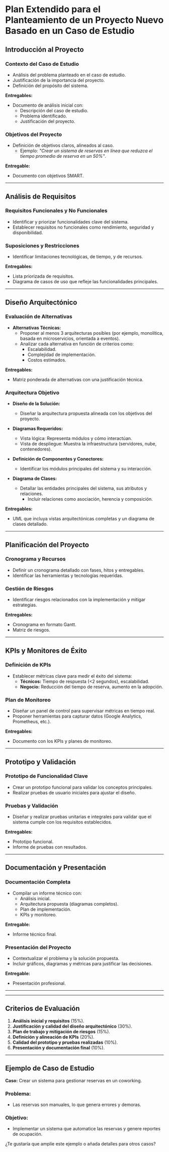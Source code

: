 # Plan Extendido para el Planteamiento de un Proyecto Nuevo Basado en un Caso de Estudio

## Introducción al Proyecto

### Contexto del Caso de Estudio  
- Análisis del problema planteado en el caso de estudio.
- Justificación de la importancia del proyecto.
- Definición del propósito del sistema.

**Entregables:**
- Documento de análisis inicial con:
  - Descripción del caso de estudio.
  - Problema identificado.
  - Justificación del proyecto.

### Objetivos del Proyecto
- Definición de objetivos claros, alineados al caso.
  - Ejemplo: *"Crear un sistema de reservas en línea que reduzca el tiempo promedio de reserva en un 50%"*.

**Entregable:**
- Documento con objetivos SMART.

---

## Análisis de Requisitos

### Requisitos Funcionales y No Funcionales  
- Identificar y priorizar funcionalidades clave del sistema.
- Establecer requisitos no funcionales como rendimiento, seguridad y disponibilidad.

### Suposiciones y Restricciones
- Identificar limitaciones tecnológicas, de tiempo, y de recursos.

**Entregables:**
- Lista priorizada de requisitos.
- Diagrama de casos de uso que refleje las funcionalidades principales.

---

## Diseño Arquitectónico  

### Evaluación de Alternativas
- **Alternativas Técnicas:**
  - Proponer al menos 3 arquitecturas posibles (por ejemplo, monolítica, basada en microservicios, orientada a eventos).
  - Analizar cada alternativa en función de criterios como:
    - Escalabilidad.
    - Complejidad de implementación.
    - Costos estimados.

**Entregables:**
- Matriz ponderada de alternativas con una justificación técnica.

### Arquitectura Objetivo
- **Diseño de la Solución:**
  - Diseñar la arquitectura propuesta alineada con los objetivos del proyecto.

- **Diagramas Requeridos:**
  - Vista lógica: Representa módulos y cómo interactúan.
  - Vista de despliegue: Muestra la infraestructura (servidores, nube, contenedores).

- **Definición de Componentes y Conectores:**
  - Identificar los módulos principales del sistema y su interacción.

- **Diagrama de Clases:**
  - Detallar las entidades principales del sistema, sus atributos y relaciones.
    - Incluir relaciones como asociación, herencia y composición.

**Entregables:**
- UML que incluya vistas arquitectónicas completas y un diagrama de clases detallado.

---

## Planificación del Proyecto  

### Cronograma y Recursos
- Definir un cronograma detallado con fases, hitos y entregables.
- Identificar las herramientas y tecnologías requeridas.

### Gestión de Riesgos
- Identificar riesgos relacionados con la implementación y mitigar estrategias.

**Entregables:**
- Cronograma en formato Gantt.
- Matriz de riesgos.

---

## KPIs y Monitores de Éxito  

### Definición de KPIs
- Establecer métricas clave para medir el éxito del sistema:
  - **Técnicos:** Tiempo de respuesta (<2 segundos), escalabilidad.
  - **Negocio:** Reducción del tiempo de reserva, aumento en la adopción.

### Plan de Monitoreo
- Diseñar un panel de control para supervisar métricas en tiempo real.
- Proponer herramientas para capturar datos (Google Analytics, Prometheus, etc.).

**Entregables:**
- Documento con los KPIs y planes de monitoreo.

---

## Prototipo y Validación  

### Prototipo de Funcionalidad Clave
- Crear un prototipo funcional para validar los conceptos principales.
- Realizar pruebas de usuario iniciales para ajustar el diseño.

### Pruebas y Validación
- Diseñar y realizar pruebas unitarias e integrales para validar que el sistema cumple con los requisitos establecidos.

**Entregables:**
- Prototipo funcional.
- Informe de pruebas con resultados.

---

## Documentación y Presentación  

### Documentación Completa
- Compilar un informe técnico con:
  - Análisis inicial.
  - Arquitectura propuesta (diagramas completos).
  - Plan de implementación.
  - KPIs y monitoreo.

**Entregable:**
- Informe técnico final.

### Presentación del Proyecto
- Contextualizar el problema y la solución propuesta.
- Incluir gráficos, diagramas y métricas para justificar las decisiones.

**Entregable:**
- Presentación profesional.

---

---

## Criterios de Evaluación
1. **Análisis inicial y requisitos** (15%).
2. **Justificación y calidad del diseño arquitectónico** (30%).
3. **Plan de trabajo y mitigación de riesgos** (15%).
4. **Definición y alineación de KPIs** (20%).
5. **Calidad del prototipo y pruebas realizadas** (10%).
6. **Presentación y documentación final** (10%).

---

## Ejemplo de Caso de Estudio

**Caso:** Crear un sistema para gestionar reservas en un coworking.

### Problema:
- Las reservas son manuales, lo que genera errores y demoras.

### Objetivo:
- Implementar un sistema que automatice las reservas y genere reportes de ocupación.

¿Te gustaría que amplíe este ejemplo o añada detalles para otros casos?
